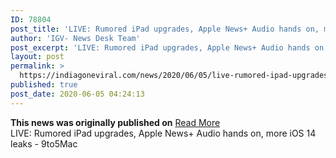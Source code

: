 ```yaml
---
ID: 78804
post_title: 'LIVE: Rumored iPad upgrades, Apple News+ Audio hands on, more iOS 14 leaks'
author: 'IGV- News Desk Team'
post_excerpt: 'LIVE: Rumored iPad upgrades, Apple News+ Audio hands on, more iOS 14 leaks - 9to5Mac'
layout: post
permalink: >
  https://indiagoneviral.com/news/2020/06/05/live-rumored-ipad-upgrades-apple-news-audio-hands-on-more-ios-14-leaks/78804/india-gone-viral/
published: true
post_date: 2020-06-05 04:24:13
---
```

<b>This news was originally published on</b> <a href="https://www.youtube.com/watch?v=b0_kFpvMQc4" class="button purchase" rel="nofollow noopener noreferrer" target="_blank">Read More</a> <br/>LIVE: Rumored iPad upgrades, Apple News+ Audio hands on, more iOS 14 leaks - 9to5Mac